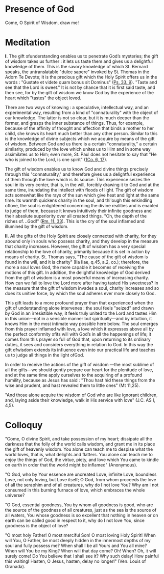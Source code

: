 # Presence of God

Come, O Spirit of Wisdom, draw me!

# Meditation

**I.** The gift ofunderstanding enables us to penetrate God’s mysteries; the gift of wisdom takes us further : it lets us taste them and gives us a delightful knowledge of them. This is the savory knowledge of which St. Bernard speaks, the untranslatable "dulce sapere" invoked by St. Thomas in the Adorn Te Devote; it is the precious gift which the Holy Spirit offers us in the words : "Gustate et videte quam bonus sit Dominus" ([Ps. 33, 9](https://vulgata.online/bible/Ps.33?ed=DR2&vfn=DR2.Ps.33.9:vs)). "Taste and see that the Lord is sweet." It is not by chance that it is first said taste, and then see, for by the gift of wisdom we know God by the experience of the heart which "tastes" the object loved.

There are two ways of knowing : a speculative, intellectual way, and an experimental way, resulting from a kind of "connaturality" with the object of our knowledge. The latter is not so clear, but it is much deeper than the former, and grasps the inner substance of things. Thus, for example, because of the affinity of thought and affection that binds a mother to her child, she knows its heart much better than any other person. Similar to this is the knowledge of divine subjects which we acquire by means of the gift of wisdom. Between God and us there is a certain "connaturality," a certain similarity, produced by the love which unites us to Him and in some way assimilates us to Him; even more, St. Paul does not hesitate to say that "He who is joined to the Lord, is one spirit" ([1Co. 6, 17](https://vulgata.online/bible/1Co.6?ed=DR2&vfn=DR2.1Co.6.17:vs)).

The gift of wisdom enables us to know God and divine things precisely through this "connaturality," and therefore gives us a delightful experience of them through the love which is its source. This experience seizes the soul in its very center, that is, in the will, forcibly drawing it to God and at the same time, inundating the intellect with floods of light. The gift of wisdom acts somewhat like the rays of the sun which give heat and light at the same time. Its warmth quickens charity in the soul, and thi'ough this enkindling oflove, the soul is enlightened concerning the divine realities and is enabled to judge of them, because it knows intuitively their infinite goodness and their absolute superiority over all created things. "Oh, the depth of the riches of. ..God!" ([Rm. 11, 33](https://vulgata.online/bible/Rm.11?ed=DR2&vfn=DR2.Rm.11.33:vs)). This is the cry of the soul inflamed and illumined by the gift of wisdom.

**II.** All the gifts of the Holy Spirit are closely connected with charity, for they abound only in souls who possess charity, and they develop in the measure that charity increases. However, the gift of wisdom has a very special relationship to the love of charity, primarily because it is set in action by means of charity. St. Thomas says, "The cause of the gift of wisdom is found in the will, and it is charity" (IIa IIae, q.45, a.2, co.); therefore, the more a soul loves God, the more capable it becomes of receiving the motions of this gift. In addition, the delightful knowledge of God derived from the gift of wisdom is a most powerful means of increasing charity. How can we fail to love the Lord more after having tasted His sweetness? In the measure that the gift of wisdom invades a soul, charity increases and so does its unitive force, by which the soul adheres ever more closely to God.

This gift leads to a more profound prayer than that experienced when the gift of understanding alone intervenes : the soul feels "seized" and drawn by God in an irresistible way; it feels truly united to the Lord and tastes Him in this union—not in a sensible manner but spiritually—and by intuition, it knows Him in the most intimate way possible here below. The soul emerges from this prayer inflamed with love, a love which it expresses above all by the perfect conformity ofits will with God’s in all the happenings of life; it comes from this prayer so full of God that, upon returning to its ordinary duties, it sees and considers everything in relation to God. In this way the gift ofwisdom extends its influence even into our practical life and teaches us to judge all things in the light ofGod.

In order to receive the actions of the gift of wisdom —the most sublime of all the gifts—we should gently prepare our heart for the plenitude of love, and at the same time apply ourselves to the acquiring of a profound humility, because as Jesus has said : "Thou hast hid these things from the wise and prudent, and hast revealed them to little ones" (Mt 11,25).

"And those alone acquire the wisdom of God who are like ignorant children, and, laying aside their knowledge, walk in His service with love" (J.C. AS I, 4,5).

# Colloquy

"Come, O divine Spirit, and take possession of my heart; dissipate all the darkness that the folly of the world calls wisdom, and grant me in its place the gift of heavenly wisdom. You alone can teach me to despise what the world loves, that is, what delights and flatters. You alone can teach me to enjoy the things of God, the virtue, piety, and love which You came to kindle on earth in order that the world might be inflamed" (Anonymous).

"O God, who by Your essence are uncreated Love, infinite Love, boundless Love, not only loving, but Love itself; O God, from whom proceeds the love of all the seraphim and of all creatures, why do I not love You? Why am I not consumed in this burning furnace of love, which embraces the whole universe?

"O God, essential goodness, You by whom all goodness is good, who are the source of the goodness of all creatures, just as the sea is the source of all waters, You whose goodness is so excellent that nothing in heaven or on earth can be called good in respect to it, why do I not love You, since goodness is the object of love?

"O most holy Father! O most merciful Son! O most loving Holy Spirit! When will You, O Father, be most deeply hidden in the innermost depths of my soul and fully possess me? When shall I be all Yours and You all mine? When will You be my King? When will that day come? Oh! When? Oh, it will surely come! Do You believe that I shall see it? Why such delay! How painful this waiting! Hasten, O Jesus, hasten, delay no longer!" (Ven. Louis of Granada).
